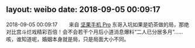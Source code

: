 layout: weibo
date: 2018-09-05 00:09:17
---
<meta name="referrer" content="no-referrer" />

2018-09-05 00:09:17  &nbsp;&nbsp;&nbsp;&nbsp;&nbsp;&nbsp; 来自 <a href="http://app.weibo.com/t/feed/Z4AgP" rel="nofollow">坚果手机 Pro</a>
东哥入坑如果是奶茶做的局，那绝对比宫斗烂戏精彩百倍！会不会若干个月后小道消息爆料“二人已分居多月”……咳，谁知道呢，婚姻本身就是局，只是局面大小不同。 ​​​
